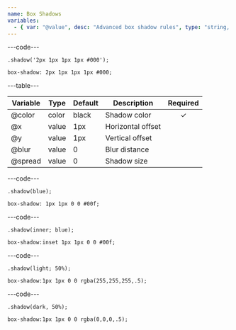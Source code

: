 ```yaml
---
name: Box Shadows
variables:
  - { var: "@value", desc: "Advanced box shadow rules", type: "string, keyword", default: "'1px 1px 0 0 rgba(0, 0, 0, @{defaultOpacity})'" }
---
```


---code---

```less
.shadow('2px 1px 1px 1px #000');
```

```less
box-shadow: 2px 1px 1px 1px #000;
```

---table---

| Variable | Type  | Default | Description       | Required |
| -------- | ----- | ------- | ----------------- | :------: |
| @color   | color | black   | Shadow color      | ✓        |
| @x       | value | 1px     | Horizontal offset |          |
| @y       | value | 1px     | Vertical offset   |          |
| @blur    | value | 0       | Blur distance     |          |
| @spread  | value | 0       | Shadow size       |          |

---code---

```less
.shadow(blue);
```

```less
box-shadow: 1px 1px 0 0 #00f;
```

---code---

```less
.shadow(inner; blue);
```

```less
box-shadow:inset 1px 1px 0 0 #00f;
```

---code---

```less
.shadow(light; 50%);
```

```less
box-shadow:1px 1px 0 0 rgba(255,255,255,.5);
```

---code---

```less
.shadow(dark, 50%);
```

```less
box-shadow:1px 1px 0 0 rgba(0,0,0,.5);
```